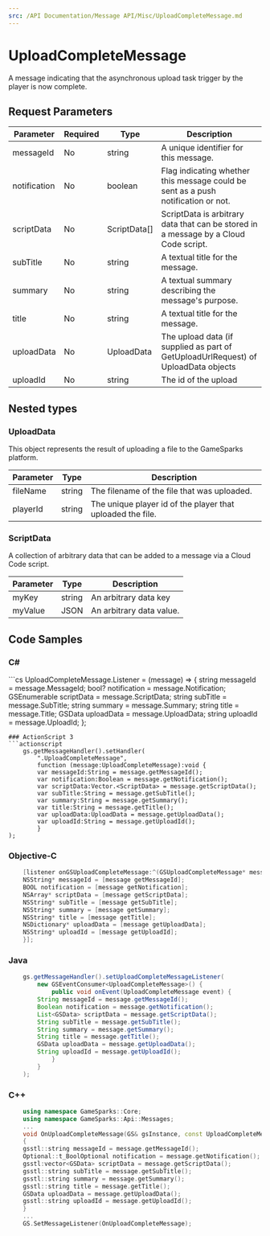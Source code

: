 ```yaml
---
src: /API Documentation/Message API/Misc/UploadCompleteMessage.md
---
```


# UploadCompleteMessage


A message indicating that the asynchronous upload task trigger by the player is now complete.


## Request Parameters

Parameter | Required | Type | Description
--------- | -------- | ---- | -----------
messageId | No | string | A unique identifier for this message.
notification | No | boolean | Flag indicating whether this message could be sent as a push notification or not.
scriptData | No | ScriptData[] | ScriptData is arbitrary data that can be stored in a message by a Cloud Code script.
subTitle | No | string | A textual title for the message.
summary | No | string | A textual summary describing the message's purpose.
title | No | string | A textual title for the message.
uploadData | No | UploadData | The upload data (if supplied as part of GetUploadUrlRequest) of UploadData objects
uploadId | No | string | The id of the upload

## Nested types

### UploadData

This object represents the result of uploading a file to the GameSparks platform.

Parameter | Type | Description
--------- | ---- | -----------
fileName | string | The filename of the file that was uploaded.
playerId | string | The unique player id of the player that uploaded the file.

### ScriptData

A collection of arbitrary data that can be added to a message via a Cloud Code script.

Parameter | Type | Description
--------- | ---- | -----------
myKey | string | An arbitrary data key
myValue | JSON | An arbitrary data value.


## Code Samples

<h3>C#</h3>
```cs
	UploadCompleteMessage.Listener = (message) => {
	string messageId = message.MessageId; 
	bool? notification = message.Notification; 
	GSEnumerable<GSData> scriptData = message.ScriptData; 
	string subTitle = message.SubTitle; 
	string summary = message.Summary; 
	string title = message.Title; 
	GSData uploadData = message.UploadData; 
	string uploadId = message.UploadId; 
	};

```
### ActionScript 3
```actionscript
	gs.getMessageHandler().setHandler(
		".UploadCompleteMessage",
		function (message:UploadCompleteMessage):void {
		var messageId:String = message.getMessageId(); 
		var notification:Boolean = message.getNotification(); 
		var scriptData:Vector.<ScriptData> = message.getScriptData(); 
		var subTitle:String = message.getSubTitle(); 
		var summary:String = message.getSummary(); 
		var title:String = message.getTitle(); 
		var uploadData:UploadData = message.getUploadData(); 
		var uploadId:String = message.getUploadId(); 
		}
);

```
### Objective-C
```objectivec
	[listener onGSUploadCompleteMessage:^(GSUploadCompleteMessage* message) {
	NSString* messageId = [message getMessageId]; 
	BOOL notification = [message getNotification]; 
	NSArray* scriptData = [message getScriptData]; 
	NSString* subTitle = [message getSubTitle]; 
	NSString* summary = [message getSummary]; 
	NSString* title = [message getTitle]; 
	NSDictionary* uploadData = [message getUploadData]; 
	NSString* uploadId = [message getUploadId]; 
	}];

```
### Java
```java
	gs.getMessageHandler().setUploadCompleteMessageListener(
		new GSEventConsumer<UploadCompleteMessage>() {
			public void onEvent(UploadCompleteMessage event) {
		String messageId = message.getMessageId(); 
		Boolean notification = message.getNotification(); 
		List<GSData> scriptData = message.getScriptData(); 
		String subTitle = message.getSubTitle(); 
		String summary = message.getSummary(); 
		String title = message.getTitle(); 
		GSData uploadData = message.getUploadData(); 
		String uploadId = message.getUploadId(); 
			}
		}
	);
```
### C++
```cpp
	using namespace GameSparks::Core;
	using namespace GameSparks::Api::Messages;
	...
	void OnUploadCompleteMessage(GS& gsInstance, const UploadCompleteMessage& message)
	{
	gsstl::string messageId = message.getMessageId(); 
	Optional::t_BoolOptional notification = message.getNotification(); 
	gsstl:vector<GSData> scriptData = message.getScriptData(); 
	gsstl::string subTitle = message.getSubTitle(); 
	gsstl::string summary = message.getSummary(); 
	gsstl::string title = message.getTitle(); 
	GSData uploadData = message.getUploadData(); 
	gsstl::string uploadId = message.getUploadId(); 
	}
	...
	GS.SetMessageListener(OnUploadCompleteMessage);
```

